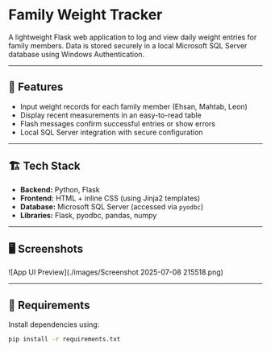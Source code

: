 # Family Weight Tracker

A lightweight Flask web application to log and view daily weight entries for family members. Data is stored securely in a local Microsoft SQL Server database using Windows Authentication.

---

## 🧰 Features

- Input weight records for each family member (Ehsan, Mahtab, Leon)
- Display recent measurements in an easy-to-read table
- Flash messages confirm successful entries or show errors
- Local SQL Server integration with secure configuration

---

## 🏗️ Tech Stack

- **Backend:** Python, Flask
- **Frontend:** HTML + inline CSS (using Jinja2 templates)
- **Database:** Microsoft SQL Server (accessed via `pyodbc`)
- **Libraries:** Flask, pyodbc, pandas, numpy

---

## 🖥️ Screenshots
![App UI Preview](./images/Screenshot 2025-07-08 215518.png)


---

## 🧪 Requirements

Install dependencies using:

```bash
pip install -r requirements.txt

